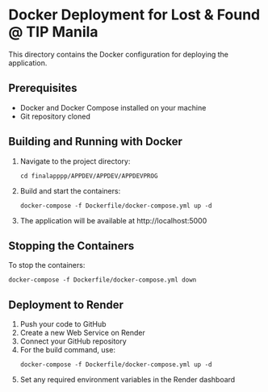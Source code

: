# Docker Deployment for Lost & Found @ TIP Manila

This directory contains the Docker configuration for deploying the application.

## Prerequisites

- Docker and Docker Compose installed on your machine
- Git repository cloned

## Building and Running with Docker

1. Navigate to the project directory:
   ```
   cd finalapppp/APPDEV/APPDEV/APPDEVPROG
   ```

2. Build and start the containers:
   ```
   docker-compose -f Dockerfile/docker-compose.yml up -d
   ```

3. The application will be available at http://localhost:5000

## Stopping the Containers

To stop the containers:
```
docker-compose -f Dockerfile/docker-compose.yml down
```

## Deployment to Render

1. Push your code to GitHub
2. Create a new Web Service on Render
3. Connect your GitHub repository
4. For the build command, use:
   ```
   docker-compose -f Dockerfile/docker-compose.yml up -d
   ```
5. Set any required environment variables in the Render dashboard
